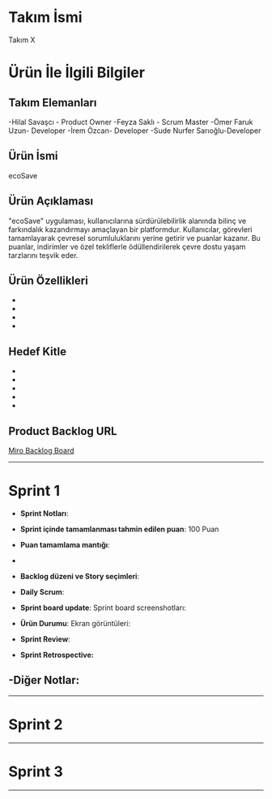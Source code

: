 
# **Takım İsmi**

Takım X

# Ürün İle İlgili Bilgiler

## Takım Elemanları
-Hilal Savaşcı - Product Owner 
-Feyza Saklı - Scrum Master
-Ömer Faruk Uzun- Developer
-İrem Özcan- Developer
-Sude Nurfer Sarıoğlu-Developer
## Ürün İsmi
ecoSave

## Ürün Açıklaması
"ecoSave" uygulaması, kullanıcılarına sürdürülebilirlik alanında bilinç ve farkındalık kazandırmayı amaçlayan bir platformdur. Kullanıcılar, görevleri tamamlayarak çevresel sorumluluklarını yerine getirir ve puanlar kazanır. Bu puanlar, indirimler ve özel tekliflerle ödüllendirilerek çevre dostu yaşam tarzlarını teşvik eder.

## Ürün Özellikleri

- 
- 
- 
- 

## Hedef Kitle

- 
- 
- 
- 
- 

## Product Backlog URL

[Miro Backlog Board](https://miro.com/app/board/uXjVOSSCpsI=/)

---

# Sprint 1

- **Sprint Notları**: 

- **Sprint içinde tamamlanması tahmin edilen puan**: 100 Puan

- **Puan tamamlama mantığı**:
- 
- **Backlog düzeni ve Story seçimleri**: 


- **Daily Scrum**:

- **Sprint board update**: Sprint board screenshotları: 


- **Ürün Durumu**: Ekran görüntüleri:
  
- **Sprint Review**: 


- **Sprint Retrospective:**
  
-**Diğer Notlar**:
- 

---

# Sprint 2


---

# Sprint 3

---
